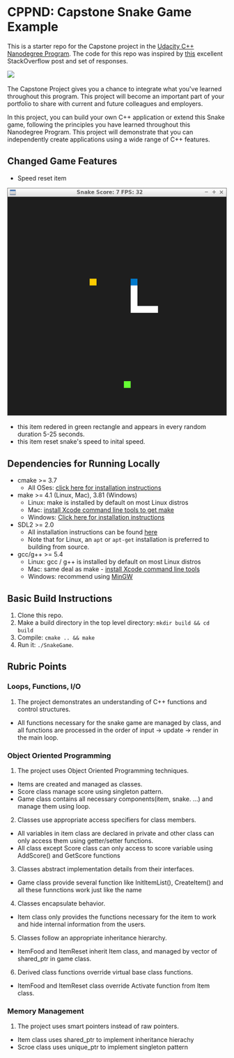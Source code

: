 # CPPND: Capstone Snake Game Example

This is a starter repo for the Capstone project in the [Udacity C++ Nanodegree Program](https://www.udacity.com/course/c-plus-plus-nanodegree--nd213). The code for this repo was inspired by [this](https://codereview.stackexchange.com/questions/212296/snake-game-in-c-with-sdl) excellent StackOverflow post and set of responses.

<img src="snake_game.gif"/>

The Capstone Project gives you a chance to integrate what you've learned throughout this program. This project will become an important part of your portfolio to share with current and future colleagues and employers.

In this project, you can build your own C++ application or extend this Snake game, following the principles you have learned throughout this Nanodegree Program. This project will demonstrate that you can independently create applications using a wide range of C++ features.

## Changed Game Features 
* Speed reset item

<img src = "snake_game_item.png">

  - this item redered in green rectangle and appears in every random duration 5-25 seconds. 
  - this item reset snake's speed to inital speed.

## Dependencies for Running Locally
* cmake >= 3.7
  * All OSes: [click here for installation instructions](https://cmake.org/install/)
* make >= 4.1 (Linux, Mac), 3.81 (Windows)
  * Linux: make is installed by default on most Linux distros
  * Mac: [install Xcode command line tools to get make](https://developer.apple.com/xcode/features/)
  * Windows: [Click here for installation instructions](http://gnuwin32.sourceforge.net/packages/make.htm)
* SDL2 >= 2.0
  * All installation instructions can be found [here](https://wiki.libsdl.org/Installation)
  * Note that for Linux, an `apt` or `apt-get` installation is preferred to building from source.
* gcc/g++ >= 5.4
  * Linux: gcc / g++ is installed by default on most Linux distros
  * Mac: same deal as make - [install Xcode command line tools](https://developer.apple.com/xcode/features/)
  * Windows: recommend using [MinGW](http://www.mingw.org/)

## Basic Build Instructions

1. Clone this repo.
2. Make a build directory in the top level directory: `mkdir build && cd build`
3. Compile: `cmake .. && make`
4. Run it: `./SnakeGame`.

## Rubric Points

### Loops, Functions, I/O
1. The project demonstrates an understanding of C++ functions and control structures.
  * All functions necessary for the snake game are managed by class, and all functions are processed in the order of input -> update -> render in the main loop.

### Object Oriented Programming
1. The project uses Object Oriented Programming techniques.
  * Items are created and managed as classes.
  * Score class manage score using singleton pattern.
  * Game class contains all necessary components(item, snake. ...) and manage them using loop.
    
2. Classes use appropriate access specifiers for class members.
  * All variables in item class are declared in private and other class can only access them using getter/setter functions.
  * All class except Score class can only access to score variable using AddScore() and GetScore functions
        
3. Classes abstract implementation details from their interfaces.
  * Game class provide several function like InitItemList(), CreateItem() and all these funnctions work just like the name
    
4. Classes encapsulate behavior.
  * Item class only provides the functions necessary for the item to work and hide internal information from the users.
    
5. Classes follow an appropriate inheritance hierarchy.
  * ItemFood and ItemReset inherit Item class, and managed by vector of shared_ptr<Item> in game class.
 
6. Derived class functions override virtual base class functions.
  * ItemFood and ItemReset class override Activate function from Item class.
  
### Memory Management
1. The project uses smart pointers instead of raw pointers.
  * Item class uses shared_ptr to implement inheritance hierachy
  * Scroe class uses unique_ptr to implement singleton pattern


